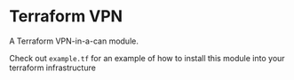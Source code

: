 # Terraform VPN
A Terraform VPN-in-a-can module. 

Check out `example.tf` for an example of how to install this module into your terraform infrastructure 